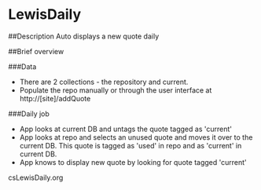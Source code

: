 # LewisDaily


##Description
Auto displays a new quote daily 

##Brief overview

###Data
* There are 2 collections - the repository and current.
* Populate the repo manually or through the user interface at http://[site]/addQuote

###Daily job
* App looks at current DB and untags the quote tagged as 'current'
* App looks at repo and selects an unused quote and moves it over to the current DB. This quote is tagged as 'used' in repo and as 'current' in current DB. 
* App knows to display new quote by looking for quote tagged 'current'

csLewisDaily.org
